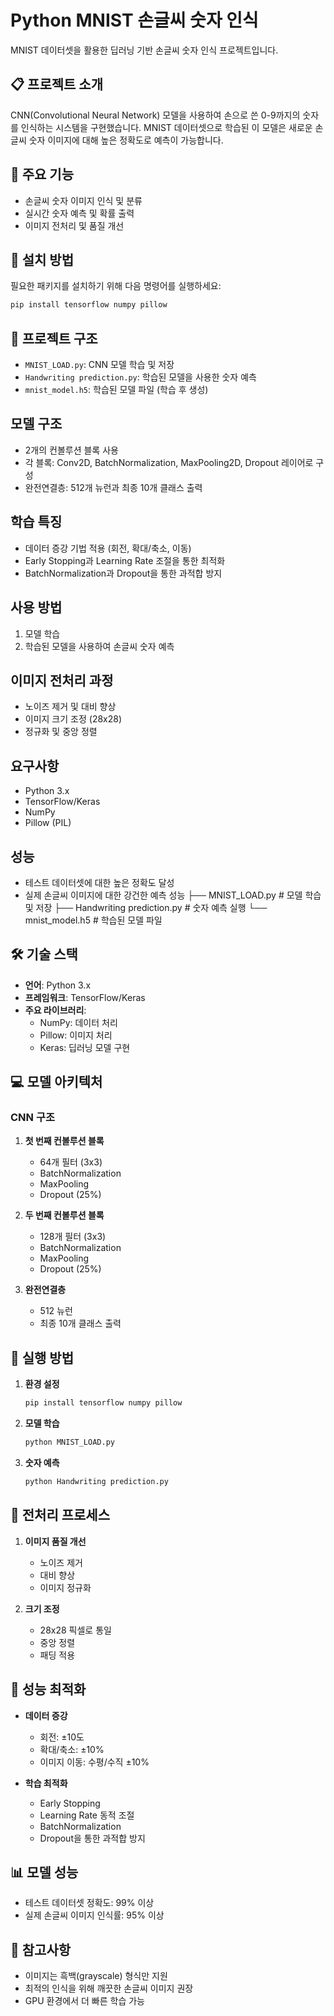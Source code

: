 # Python MNIST 손글씨 숫자 인식
MNIST 데이터셋을 활용한 딥러닝 기반 손글씨 숫자 인식 프로젝트입니다.

## 📋 프로젝트 소개
CNN(Convolutional Neural Network) 모델을 사용하여 손으로 쓴 0-9까지의 숫자를 인식하는 시스템을 구현했습니다. MNIST 데이터셋으로 학습된 이 모델은 새로운 손글씨 숫자 이미지에 대해 높은 정확도로 예측이 가능합니다.

## 🌟 주요 기능
- 손글씨 숫자 이미지 인식 및 분류
- 실시간 숫자 예측 및 확률 출력
- 이미지 전처리 및 품질 개선

## 🔧 설치 방법
필요한 패키지를 설치하기 위해 다음 명령어를 실행하세요:
``` bash
pip install tensorflow numpy pillow
```

## 📁 프로젝트 구조
- `MNIST_LOAD.py`: CNN 모델 학습 및 저장
- `Handwriting prediction.py`: 학습된 모델을 사용한 숫자 예측
- `mnist_model.h5`: 학습된 모델 파일 (학습 후 생성)

## 모델 구조
- 2개의 컨볼루션 블록 사용
- 각 블록: Conv2D, BatchNormalization, MaxPooling2D, Dropout 레이어로 구성
- 완전연결층: 512개 뉴런과 최종 10개 클래스 출력

## 학습 특징
- 데이터 증강 기법 적용 (회전, 확대/축소, 이동)
- Early Stopping과 Learning Rate 조절을 통한 최적화
- BatchNormalization과 Dropout을 통한 과적합 방지

## 사용 방법
1. 모델 학습
2. 학습된 모델을 사용하여 손글씨 숫자 예측

## 이미지 전처리 과정
- 노이즈 제거 및 대비 향상
- 이미지 크기 조정 (28x28)
- 정규화 및 중앙 정렬

## 요구사항
- Python 3.x
- TensorFlow/Keras
- NumPy
- Pillow (PIL)

## 성능
- 테스트 데이터셋에 대한 높은 정확도 달성
- 실제 손글씨 이미지에 대한 강건한 예측 성능
├── MNIST_LOAD.py # 모델 학습 및 저장
├── Handwriting prediction.py # 숫자 예측 실행
└── mnist_model.h5 # 학습된 모델 파일

## 🛠 기술 스택
- **언어**: Python 3.x
- **프레임워크**: TensorFlow/Keras
- **주요 라이브러리**:
  - NumPy: 데이터 처리
  - Pillow: 이미지 처리
  - Keras: 딥러닝 모델 구현

## 💻 모델 아키텍처
### CNN 구조
1. **첫 번째 컨볼루션 블록**
   - 64개 필터 (3x3)
   - BatchNormalization
   - MaxPooling
   - Dropout (25%)

2. **두 번째 컨볼루션 블록**
   - 128개 필터 (3x3)
   - BatchNormalization
   - MaxPooling
   - Dropout (25%)

3. **완전연결층**
   - 512 뉴런
   - 최종 10개 클래스 출력

## 🔧 실행 방법
1. **환경 설정**
   ```bash
   pip install tensorflow numpy pillow
   ```

2. **모델 학습**
   ```bash
   python MNIST_LOAD.py
   ```

3. **숫자 예측**
   ```bash
   python Handwriting prediction.py
   ```

## 📝 전처리 프로세스
1. **이미지 품질 개선**
   - 노이즈 제거
   - 대비 향상
   - 이미지 정규화

2. **크기 조정**
   - 28x28 픽셀로 통일
   - 중앙 정렬
   - 패딩 적용

## 🎯 성능 최적화
- **데이터 증강**
  - 회전: ±10도
  - 확대/축소: ±10%
  - 이미지 이동: 수평/수직 ±10%

- **학습 최적화**
  - Early Stopping
  - Learning Rate 동적 조절
  - BatchNormalization
  - Dropout을 통한 과적합 방지

## 📊 모델 성능
- 테스트 데이터셋 정확도: 99% 이상
- 실제 손글씨 이미지 인식률: 95% 이상

## 📌 참고사항
- 이미지는 흑백(grayscale) 형식만 지원
- 최적의 인식을 위해 깨끗한 손글씨 이미지 권장
- GPU 환경에서 더 빠른 학습 가능
